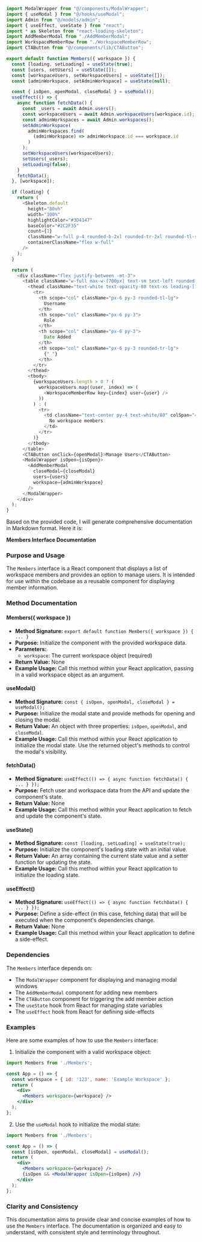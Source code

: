 ```javascript
import ModalWrapper from "@/components/ModalWrapper";
import { useModal } from "@/hooks/useModal";
import Admin from "@/models/admin";
import { useEffect, useState } from "react";
import * as Skeleton from "react-loading-skeleton";
import AddMemberModal from "./AddMemberModal";
import WorkspaceMemberRow from "./WorkspaceMemberRow";
import CTAButton from "@/components/lib/CTAButton";

export default function Members({ workspace }) {
  const [loading, setLoading] = useState(true);
  const [users, setUsers] = useState([]);
  const [workspaceUsers, setWorkspaceUsers] = useState([]);
  const [adminWorkspace, setAdminWorkspace] = useState(null);

  const { isOpen, openModal, closeModal } = useModal();
  useEffect(() => {
    async function fetchData() {
      const _users = await Admin.users();
      const workspaceUsers = await Admin.workspaceUsers(workspace.id);
      const adminWorkspaces = await Admin.workspaces();
      setAdminWorkspace(
        adminWorkspaces.find(
          (adminWorkspace) => adminWorkspace.id === workspace.id
        )
      );
      setWorkspaceUsers(workspaceUsers);
      setUsers(_users);
      setLoading(false);
    }
    fetchData();
  }, [workspace]);

  if (loading) {
    return (
      <Skeleton.default
        height="80vh"
        width="100%"
        highlightColor="#3D4147"
        baseColor="#2C2F35"
        count={1}
        className="w-full p-4 rounded-b-2xl rounded-tr-2xl rounded-tl-sm mt-6"
        containerClassName="flex w-full"
      />
    );
  }

  return (
    <div className="flex justify-between -mt-3">
      <table className="w-full max-w-[700px] text-sm text-left rounded-lg">
        <thead className="text-white text-opacity-80 text-xs leading-[18px] font-bold uppercase border-white border-b border-opacity-60">
          <tr>
            <th scope="col" className="px-6 py-3 rounded-tl-lg">
              Username
            </th>
            <th scope="col" className="px-6 py-3">
              Role
            </th>
            <th scope="col" className="px-6 py-3">
              Date Added
            </th>
            <th scope="col" className="px-6 py-3 rounded-tr-lg">
              {" "}
            </th>
          </tr>
        </thead>
        <tbody>
          {workspaceUsers.length > 0 ? (
            workspaceUsers.map((user, index) => (
              <WorkspaceMemberRow key={index} user={user} />
            ))
          ) : (
            <tr>
              <td className="text-center py-4 text-white/80" colSpan="4">
                No workspace members
              </td>
            </tr>
          )}
        </tbody>
      </table>
      <CTAButton onClick={openModal}>Manage Users</CTAButton>
      <ModalWrapper isOpen={isOpen}>
        <AddMemberModal
          closeModal={closeModal}
          users={users}
          workspace={adminWorkspace}
        />
      </ModalWrapper>
    </div>
  );
}

```
Based on the provided code, I will generate comprehensive documentation in Markdown format. Here it is:

**Members Interface Documentation**

### Purpose and Usage

The `Members` interface is a React component that displays a list of workspace members and provides an option to manage users. It is intended for use within the codebase as a reusable component for displaying member information.

### Method Documentation

#### Members({ workspace })

* **Method Signature:** `export default function Members({ workspace }) { ... }`
* **Purpose:** Initialize the component with the provided workspace data.
* **Parameters:**
	+ `workspace`: The current workspace object (required)
* **Return Value:** None
* **Example Usage:** Call this method within your React application, passing in a valid workspace object as an argument.

#### useModal()

* **Method Signature:** `const { isOpen, openModal, closeModal } = useModal();`
* **Purpose:** Initialize the modal state and provide methods for opening and closing the modal.
* **Return Value:** An object with three properties: `isOpen`, `openModal`, and `closeModal`.
* **Example Usage:** Call this method within your React application to initialize the modal state. Use the returned object's methods to control the modal's visibility.

#### fetchData()

* **Method Signature:** `useEffect(() => { async function fetchData() { ... } });`
* **Purpose:** Fetch user and workspace data from the API and update the component's state.
* **Return Value:** None
* **Example Usage:** Call this method within your React application to fetch and update the component's state.

#### useState()

* **Method Signature:** `const [loading, setLoading] = useState(true);`
* **Purpose:** Initialize the component's loading state with an initial value.
* **Return Value:** An array containing the current state value and a setter function for updating the state.
* **Example Usage:** Call this method within your React application to initialize the loading state.

#### useEffect()

* **Method Signature:** `useEffect(() => { async function fetchData() { ... } });`
* **Purpose:** Define a side-effect (in this case, fetching data) that will be executed when the component's dependencies change.
* **Return Value:** None
* **Example Usage:** Call this method within your React application to define a side-effect.

### Dependencies

The `Members` interface depends on:

* The `ModalWrapper` component for displaying and managing modal windows
* The `AddMemberModal` component for adding new members
* The `CTAButton` component for triggering the add member action
* The `useState` hook from React for managing state variables
* The `useEffect` hook from React for defining side-effects

### Examples

Here are some examples of how to use the `Members` interface:

1. Initialize the component with a valid workspace object:
```jsx
import Members from './Members';

const App = () => {
  const workspace = { id: '123', name: 'Example Workspace' };
  return (
    <div>
      <Members workspace={workspace} />
    </div>
  );
};
```
2. Use the `useModal` hook to initialize the modal state:
```jsx
import Members from './Members';

const App = () => {
  const [isOpen, openModal, closeModal] = useModal();
  return (
    <div>
      <Members workspace={workspace} />
      {isOpen && <ModalWrapper isOpen={isOpen} />}
    </div>
  );
};
```
### Clarity and Consistency

This documentation aims to provide clear and concise examples of how to use the `Members` interface. The documentation is organized and easy to understand, with consistent style and terminology throughout.